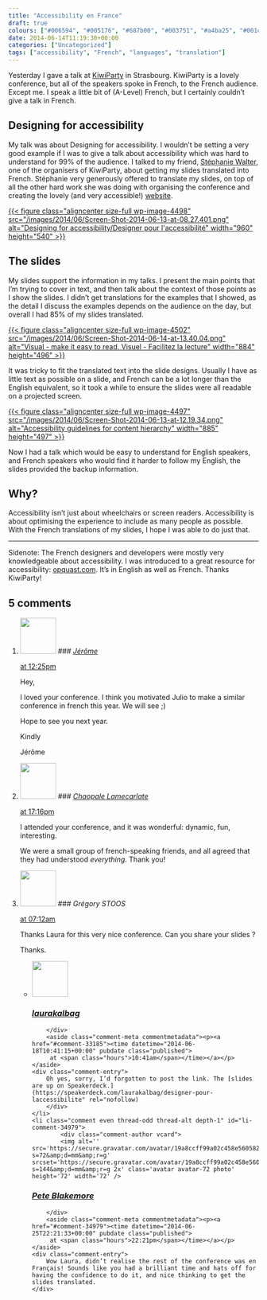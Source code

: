 ```yaml
---
title: "Accessibility en France"
draft: true
colours: ["#006594", "#005176", "#687b00", "#003751", "#a4ba25", "#001c2d", "#ed135a"]
date: 2014-06-14T11:19:30+00:00
categories: ["Uncategorized"]
tags: ["accessibility", "French", "languages", "translation"]
---
```


Yesterday I gave a talk at [KiwiParty](http://kiwiparty.fr/) in Strasbourg. KiwiParty is a lovely conference, but all of the speakers spoke in French, to the French audience. Except me. I speak a little bit of (A-Level) French, but I certainly couldn’t give a talk in French.

## Designing for accessibility

My talk was about Designing for accessibility. I wouldn’t be setting a very good example if I was to give a talk about accessibility which was hard to understand for 99% of the audience. I talked to my friend, [Stéphanie Walter](http://www.inpixelitrust.fr/), one of the organisers of KiwiParty, about getting my slides translated into French. Stéphanie very generously offered to translate my slides, on top of all the other hard work she was doing with organising the conference and creating the lovely (and very accessible!) [website](http://kiwiparty.fr/ "KiwiParty website").

[{{< figure class="aligncenter size-full wp-image-4498" src="/images/2014/06/Screen-Shot-2014-06-13-at-08.27.401.png" alt="Designing for accessibility/Designer pour l'accessibilité" width="960" height="540" >}}](/images/2014/06/Screen-Shot-2014-06-13-at-08.27.401.png)

## The slides

My slides support the information in my talks. I present the main points that I’m trying to cover in text, and then talk about the context of those points as I show the slides. I didn’t get translations for the examples that I showed, as the detail I discuss the examples depends on the audience on the day, but overall I had 85% of my slides translated.

[{{< figure class="aligncenter size-full wp-image-4502" src="/images/2014/06/Screen-Shot-2014-06-14-at-13.40.04.png" alt="Visual - make it easy to read. Visuel - Facilitez la lecture" width="884" height="496" >}}](/images/2014/06/Screen-Shot-2014-06-14-at-13.40.04.png)

It was tricky to fit the translated text into the slide designs. Usually I have as little text as possible on a slide, and French can be a lot longer than the English equivalent, so it took a while to ensure the slides were all readable on a projected screen.

[{{< figure class="aligncenter size-full wp-image-4497" src="/images/2014/06/Screen-Shot-2014-06-13-at-12.19.34.png" alt="Accessibility guidelines for content hierarchy" width="885" height="497" >}}](/images/2014/06/Screen-Shot-2014-06-13-at-12.19.34.png)

Now I had a talk which would be easy to understand for English speakers, and French speakers who would find it harder to follow my English, the slides provided the backup information.

## Why?

Accessibility isn’t just about wheelchairs or screen readers. Accessibility is about optimising the experience to include as many people as possible. With the French translations of my slides, I hope I was able to do just that.

---


Sidenote: The French designers and developers were mostly very knowledgeable about accessibility. I was introduced to a great resource for accessibility: [opquast.com](http://opquast.com/en/). It’s in English as well as French. Thanks KiwiParty!

## 5 comments

<ol class="commentlist">
	<li class="comment even thread-even depth-1" id="li-comment-32375">
			<div class="comment-author vcard">
			<img alt='' src='https://secure.gravatar.com/avatar/c422aedd4646a5480bef7a8e525be879?s=72&amp;d=mm&amp;r=g' srcset='https://secure.gravatar.com/avatar/c422aedd4646a5480bef7a8e525be879?s=144&amp;d=mm&amp;r=g 2x' class='avatar avatar-72 photo' height='72' width='72' />
### <cite class="fn"><a href='http://www.lije-creative.com/' rel='external nofollow' class='url'>Jérôme</a></cite>
		</div>
		<aside class="comment-meta commentmetadata"><p><a href="#comment-32375"><time datetime="2014-06-14T12:25:58+00:00" pubdate class="published">
		 at <span class="hours">12:25pm</span></time></a></p>
	</aside>
	<div class="comment-entry">
		<p>Hey,

I loved your conference. I think you motivated Julio to make a similar conference in french this year. We will see ;)</p>
<p>Hope to see you next year.

Kindly

Jérôme</p>	</div>
</li>
	<li class="comment odd alt thread-odd thread-alt depth-1" id="li-comment-32736">
			<div class="comment-author vcard">
			<img alt='' src='https://secure.gravatar.com/avatar/adaad232dc1dd4800d7d28fd460db571?s=72&amp;d=mm&amp;r=g' srcset='https://secure.gravatar.com/avatar/adaad232dc1dd4800d7d28fd460db571?s=144&amp;d=mm&amp;r=g 2x' class='avatar avatar-72 photo' height='72' width='72' />
### <cite class="fn"><a href='http://lamecarlate.net' rel='external nofollow' class='url'>Chaopale Lamecarlate</a></cite>
		</div>
		<aside class="comment-meta commentmetadata"><p><a href="#comment-32736"><time datetime="2014-06-16T17:16:28+00:00" pubdate class="published">
		 at <span class="hours">17:16pm</span></time></a></p>
	</aside>
	<div class="comment-entry">
		<p>I attended your conference, and it was wonderful: dynamic, fun, interesting.

We were a small group of french-speaking friends, and all agreed that they had understood *everything*. Thank you!</p>	</div>
</li>
	<li class="comment even thread-even depth-1" id="li-comment-33135">
			<div class="comment-author vcard">
			<img alt='' src='https://secure.gravatar.com/avatar/f59bac61321183e11db7d0f7619c4cb6?s=72&amp;d=mm&amp;r=g' srcset='https://secure.gravatar.com/avatar/f59bac61321183e11db7d0f7619c4cb6?s=144&amp;d=mm&amp;r=g 2x' class='avatar avatar-72 photo' height='72' width='72' />
### <cite class="fn">Grégory STOOS</cite>
		</div>
		<aside class="comment-meta commentmetadata"><p><a href="#comment-33135"><time datetime="2014-06-18T07:12:42+00:00" pubdate class="published">
		 at <span class="hours">07:12am</span></time></a></p>
	</aside>
	<div class="comment-entry">
		<p>Thanks Laura for this very nice conference. Can you share your slides ?

Thanks.</p>	</div>
	<ul class="children">
		<li class="comment byuser comment-author-laurakalbag bypostauthor odd alt depth-2" id="li-comment-33185">
			<div class="comment-author vcard">
			<img alt='' src='https://secure.gravatar.com/avatar/1fdeaf38709c0e27b603515b052903f6?s=72&amp;d=mm&amp;r=g' srcset='https://secure.gravatar.com/avatar/1fdeaf38709c0e27b603515b052903f6?s=144&amp;d=mm&amp;r=g 2x' class='avatar avatar-72 photo' height='72' width='72' />
### <cite class="fn"><a href='http://laurakalbag.wpengine.com' rel='external nofollow' class='url'>laurakalbag</a></cite>
		</div>
		<aside class="comment-meta commentmetadata"><p><a href="#comment-33185"><time datetime="2014-06-18T10:41:15+00:00" pubdate class="published">
		 at <span class="hours">10:41am</span></time></a></p>
	</aside>
	<div class="comment-entry">
		Oh yes, sorry, I’d forgotten to post the link. The [slides are up on Speakerdeck.](https://speakerdeck.com/laurakalbag/designer-pour-laccessibilite" rel="nofollow)
		</div>
	</li>
	<li class="comment even thread-odd thread-alt depth-1" id="li-comment-34979">
			<div class="comment-author vcard">
			<img alt='' src='https://secure.gravatar.com/avatar/19a8ccff99a02c458e560582d707a608?s=72&amp;d=mm&amp;r=g' srcset='https://secure.gravatar.com/avatar/19a8ccff99a02c458e560582d707a608?s=144&amp;d=mm&amp;r=g 2x' class='avatar avatar-72 photo' height='72' width='72' />
### <cite class="fn"><a href='http://www.peteblakemore.co.uk' rel='external nofollow' class='url'>Pete Blakemore</a></cite>
		</div>
		<aside class="comment-meta commentmetadata"><p><a href="#comment-34979"><time datetime="2014-06-25T22:21:33+00:00" pubdate class="published">
		 at <span class="hours">22:21pm</span></time></a></p>
	</aside>
	<div class="comment-entry">
		Wow Laura, didn’t realise the rest of the conference was en Français! Sounds like you had a brilliant time and hats off for having the confidence to do it, and nice thinking to get the slides translated.
	</div>
</li>
</ol>
